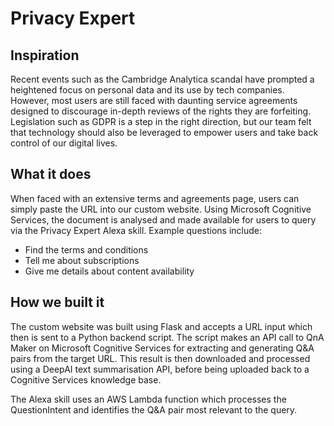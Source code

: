 # Privacy Expert

## Inspiration
Recent events such as the Cambridge Analytica scandal have prompted a heightened focus on personal data and its use by tech companies. However, most users are still faced with daunting service agreements designed to discourage in-depth reviews of the rights they are forfeiting. Legislation such as GDPR is a step in the right direction, but our team felt that technology should also be leveraged to empower users and take back control of our digital lives.

## What it does
When faced with an extensive terms and agreements page, users can simply paste the URL into our custom website. Using Microsoft Cognitive Services, the document is analysed and made available for users to query via the Privacy Expert Alexa skill. Example questions include:

* Find the terms and conditions
* Tell me about subscriptions
* Give me details about content availability

## How we built it
The custom website was built using Flask and accepts a URL input which then is sent to a Python backend script. The script makes an API call to QnA Maker on Microsoft Cognitive Services for extracting and generating Q&A pairs from the target URL. This result is then downloaded and processed using a DeepAI text summarisation API, before being uploaded back to a Cognitive Services knowledge base.

The Alexa skill uses an AWS Lambda function which processes the QuestionIntent and identifies the Q&A pair most relevant to the query.
